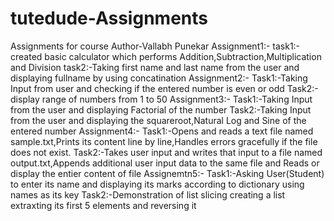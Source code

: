# tutedude-Assignments
Assignments for course
Author-Vallabh Punekar
Assignment1:-
task1:-created basic calculator which performs Addition,Subtraction,Multiplication and Division
task2:-Taking first name and last name from the user and displaying fullname by using concatination
Assignment2:-
Task1:-Taking Input from user and checking if the entered number is even or odd
Task2:-display range of numbers from 1 to 50
Assignment3:-
Task1:-Taking Input from the user and displaying Factorial of the number
Task2:-Taking Input from the user and displaying the squareroot,Natural Log and Sine of the entered number
Assignment4:-
Task1:-Opens and reads a text file named sample.txt,Prints its content line by line,Handles errors gracefully if the file does not exist.
Task2:-Takes user input and writes that input to a file named output.txt,Appends additional user input data to the same file and Reads or display the entier content of file
Assignemtn5:-
Task1:-Asking User(Student) to enter its name and displaying its marks according to dictionary using names as its key
Task2:-Demonstration of list slicing creating a list extraxting its first 5 elements and reversing it
